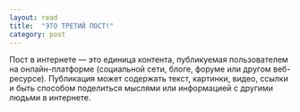 ```yaml
---
layout: read
title:  "ЭТО ТРЕТИЙ ПОСТ!"
category: post
---
```


Пост в интернете — это единица контента, публикуемая пользователем на онлайн-платформе (социальной сети, блоге, форуме или другом веб-ресурсе). Публикация может содержать текст, картинки, видео, ссылки и быть способом поделиться мыслями или информацией с другими людьми в интернете.
